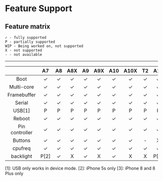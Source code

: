# Feature Support

## Feature matrix

```
✓ - fully supported
P - partially supported
WIP - Being worked on, not supported
X - not supported
- - not available
```
---

|               	  | A7 	| A8 	| A8X	| A9 	| A9X | A10 | A10X |  T2  | A11 |
|:-----------------------:|:---:|:-----:|:-----:|:-----:|:---:|:---:|:----:|:----:|:---:|
|      Boot     	  |  ✓ 	|  ✓ 	|  ✓ 	|  ✓ 	|  ✓  |  ✓  |   ✓  | ✓    | ✓   |
|    Multi-core   	  |  ✓ 	|  ✓ 	|  ✓ 	|  ✓ 	|  ✓  |  ✓  |   ✓  | ✓    | ✓   |
|    Framebuffer   	  |  ✓ 	|  ✓ 	|  ✓ 	|  ✓ 	|  ✓  |  ✓  |   ✓  | ✓    | ✓   |
|     Serial     	  |  ✓ 	|  ✓ 	|  ✓ 	|  ✓ 	|  ✓  |  ✓  |   ✓  | ✓    | ✓   |
|      USB[1]	     	  |  P 	|  P 	|  P 	|  P 	|  P  |  P  |   P  | P    | P   |
|    Reboot               |  ✓ 	|  ✓    |  ✓    |  ✓    |  ✓  |  ✓  |   ✓  | ✓    | ✓   |
|   Pin controller        |  ✓  |  ✓    |  ✓    |  ✓    |  ✓  |  ✓  |   ✓  | ✓    | ✓   |
|     Buttons     	  |  ✓ 	|  ✓ 	|  ✓ 	|  ✓ 	|  ✓  |  ✓  |   ✓  | -    | X   |
|     cpufreq     	  |  ✓  |  ✓    |  ✓    |  ✓    |  ✓  |  ✓  |   ✓  | ✓    | ✓   |
|      backlight          |P[2] |  ✓    |  X    |  ✓    |  X  |  ✓  |   X  | X    |P[3] |

[1]: USB only works in device mode.
[2]: iPhone 5s only
[3]: iPhone 8 and 8 Plus only
